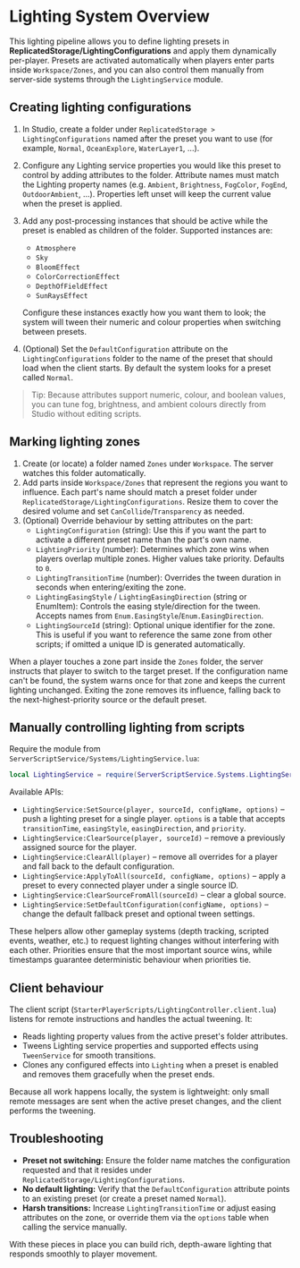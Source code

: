 # Lighting System Overview

This lighting pipeline allows you to define lighting presets in **ReplicatedStorage/LightingConfigurations** and apply them dynamically per-player. Presets are activated automatically when players enter parts inside `Workspace/Zones`, and you can also control them manually from server-side systems through the `LightingService` module.

## Creating lighting configurations

1. In Studio, create a folder under `ReplicatedStorage > LightingConfigurations` named after the preset you want to use (for example, `Normal`, `OceanExplore`, `WaterLayer1`, ...).
2. Configure any Lighting service properties you would like this preset to control by adding attributes to the folder. Attribute names must match the Lighting property names (e.g. `Ambient`, `Brightness`, `FogColor`, `FogEnd`, `OutdoorAmbient`, ...). Properties left unset will keep the current value when the preset is applied.
3. Add any post-processing instances that should be active while the preset is enabled as children of the folder. Supported instances are:
   - `Atmosphere`
   - `Sky`
   - `BloomEffect`
   - `ColorCorrectionEffect`
   - `DepthOfFieldEffect`
   - `SunRaysEffect`

   Configure these instances exactly how you want them to look; the system will tween their numeric and colour properties when switching between presets.
4. (Optional) Set the `DefaultConfiguration` attribute on the `LightingConfigurations` folder to the name of the preset that should load when the client starts. By default the system looks for a preset called `Normal`.

> Tip: Because attributes support numeric, colour, and boolean values, you can tune fog, brightness, and ambient colours directly from Studio without editing scripts.

## Marking lighting zones

1. Create (or locate) a folder named `Zones` under `Workspace`. The server watches this folder automatically.
2. Add parts inside `Workspace/Zones` that represent the regions you want to influence. Each part's name should match a preset folder under `ReplicatedStorage/LightingConfigurations`. Resize them to cover the desired volume and set `CanCollide`/`Transparency` as needed.
3. (Optional) Override behaviour by setting attributes on the part:
   - `LightingConfiguration` (string): Use this if you want the part to activate a different preset name than the part's own name.
   - `LightingPriority` (number): Determines which zone wins when players overlap multiple zones. Higher values take priority. Defaults to `0`.
   - `LightingTransitionTime` (number): Overrides the tween duration in seconds when entering/exiting the zone.
   - `LightingEasingStyle` / `LightingEasingDirection` (string or EnumItem): Controls the easing style/direction for the tween. Accepts names from `Enum.EasingStyle`/`Enum.EasingDirection`.
   - `LightingSourceId` (string): Optional unique identifier for the zone. This is useful if you want to reference the same zone from other scripts; if omitted a unique ID is generated automatically.

When a player touches a zone part inside the `Zones` folder, the server instructs that player to switch to the target preset. If the configuration name can't be found, the system warns once for that zone and keeps the current lighting unchanged. Exiting the zone removes its influence, falling back to the next-highest-priority source or the default preset.

## Manually controlling lighting from scripts

Require the module from `ServerScriptService/Systems/LightingService.lua`:

```lua
local LightingService = require(ServerScriptService.Systems.LightingService)
```

Available APIs:

- `LightingService:SetSource(player, sourceId, configName, options)` – push a lighting preset for a single player. `options` is a table that accepts `transitionTime`, `easingStyle`, `easingDirection`, and `priority`.
- `LightingService:ClearSource(player, sourceId)` – remove a previously assigned source for the player.
- `LightingService:ClearAll(player)` – remove all overrides for a player and fall back to the default configuration.
- `LightingService:ApplyToAll(sourceId, configName, options)` – apply a preset to every connected player under a single source ID.
- `LightingService:ClearSourceFromAll(sourceId)` – clear a global source.
- `LightingService:SetDefaultConfiguration(configName, options)` – change the default fallback preset and optional tween settings.

These helpers allow other gameplay systems (depth tracking, scripted events, weather, etc.) to request lighting changes without interfering with each other. Priorities ensure that the most important source wins, while timestamps guarantee deterministic behaviour when priorities tie.

## Client behaviour

The client script (`StarterPlayerScripts/LightingController.client.lua`) listens for remote instructions and handles the actual tweening. It:

- Reads lighting property values from the active preset's folder attributes.
- Tweens Lighting service properties and supported effects using `TweenService` for smooth transitions.
- Clones any configured effects into `Lighting` when a preset is enabled and removes them gracefully when the preset ends.

Because all work happens locally, the system is lightweight: only small remote messages are sent when the active preset changes, and the client performs the tweening.

## Troubleshooting

- **Preset not switching:** Ensure the folder name matches the configuration requested and that it resides under `ReplicatedStorage/LightingConfigurations`.
- **No default lighting:** Verify that the `DefaultConfiguration` attribute points to an existing preset (or create a preset named `Normal`).
- **Harsh transitions:** Increase `LightingTransitionTime` or adjust easing attributes on the zone, or override them via the `options` table when calling the service manually.

With these pieces in place you can build rich, depth-aware lighting that responds smoothly to player movement.
